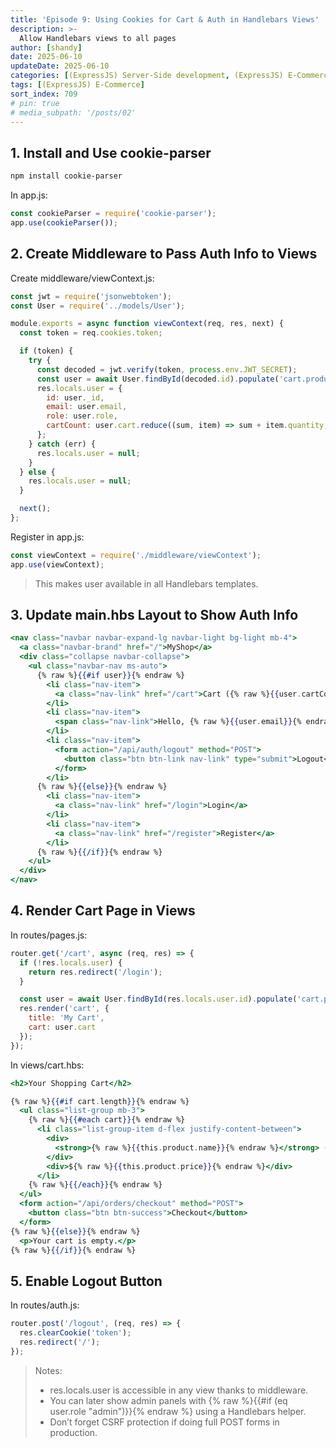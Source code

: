 ```yaml
---
title: 'Episode 9: Using Cookies for Cart & Auth in Handlebars Views'
description: >-
  Allow Handlebars views to all pages
author: [shandy]
date: 2025-06-10
updateDate: 2025-06-10
categories: [(ExpressJS) Server-Side development, (ExpressJS) E-Commerce]
tags: [(ExpressJS) E-Commerce]
sort_index: 709
# pin: true
# media_subpath: '/posts/02'
---
```


## 1. Install and Use cookie-parser
```bash
npm install cookie-parser
```
In app.js:

```js
const cookieParser = require('cookie-parser');
app.use(cookieParser());
```
## 2. Create Middleware to Pass Auth Info to Views
Create middleware/viewContext.js:

```js
const jwt = require('jsonwebtoken');
const User = require('../models/User');

module.exports = async function viewContext(req, res, next) {
  const token = req.cookies.token;

  if (token) {
    try {
      const decoded = jwt.verify(token, process.env.JWT_SECRET);
      const user = await User.findById(decoded.id).populate('cart.product');
      res.locals.user = {
        id: user._id,
        email: user.email,
        role: user.role,
        cartCount: user.cart.reduce((sum, item) => sum + item.quantity, 0)
      };
    } catch (err) {
      res.locals.user = null;
    }
  } else {
    res.locals.user = null;
  }

  next();
};
```
Register in app.js:

```js
const viewContext = require('./middleware/viewContext');
app.use(viewContext);
```
> This makes user available in all Handlebars templates.

## 3. Update main.hbs Layout to Show Auth Info
```handlebars
<nav class="navbar navbar-expand-lg navbar-light bg-light mb-4">
  <a class="navbar-brand" href="/">MyShop</a>
  <div class="collapse navbar-collapse">
    <ul class="navbar-nav ms-auto">
      {% raw %}{{#if user}}{% endraw %}
        <li class="nav-item">
          <a class="nav-link" href="/cart">Cart ({% raw %}{{user.cartCount}}{% endraw %})</a>
        </li>
        <li class="nav-item">
          <span class="nav-link">Hello, {% raw %}{{user.email}}{% endraw %}</span>
        </li>
        <li class="nav-item">
          <form action="/api/auth/logout" method="POST">
            <button class="btn btn-link nav-link" type="submit">Logout</button>
          </form>
        </li>
      {% raw %}{{else}}{% endraw %}
        <li class="nav-item">
          <a class="nav-link" href="/login">Login</a>
        </li>
        <li class="nav-item">
          <a class="nav-link" href="/register">Register</a>
        </li>
      {% raw %}{{/if}}{% endraw %}
    </ul>
  </div>
</nav>
```

## 4. Render Cart Page in Views
In routes/pages.js:
```js
router.get('/cart', async (req, res) => {
  if (!res.locals.user) {
    return res.redirect('/login');
  }

  const user = await User.findById(res.locals.user.id).populate('cart.product');
  res.render('cart', {
    title: 'My Cart',
    cart: user.cart
  });
});
```

In views/cart.hbs:

```handlebars
<h2>Your Shopping Cart</h2>

{% raw %}{{#if cart.length}}{% endraw %}
  <ul class="list-group mb-3">
    {% raw %}{{#each cart}}{% endraw %}
      <li class="list-group-item d-flex justify-content-between">
        <div>
          <strong>{% raw %}{{this.product.name}}{% endraw %}</strong> ({% raw %}{{this.quantity}}{% endraw %})
        </div>
        <div>${% raw %}{{this.product.price}}{% endraw %}</div>
      </li>
    {% raw %}{{/each}}{% endraw %}
  </ul>
  <form action="/api/orders/checkout" method="POST">
    <button class="btn btn-success">Checkout</button>
  </form>
{% raw %}{{else}}{% endraw %}
  <p>Your cart is empty.</p>
{% raw %}{{/if}}{% endraw %}
```
## 5. Enable Logout Button
In routes/auth.js:

```js
router.post('/logout', (req, res) => {
  res.clearCookie('token');
  res.redirect('/');
});
```

> Notes:
> - res.locals.user is accessible in any view thanks to middleware.
> - You can later show admin panels with {% raw %}{{#if (eq user.role "admin")}}{% endraw %} using a Handlebars helper.
> - Don’t forget CSRF protection if doing full POST forms in production.